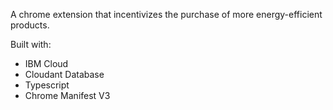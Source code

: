 A chrome extension that incentivizes the purchase of more energy-efficient products.

Built with:
 - IBM Cloud
 - Cloudant Database 
 - Typescript
 - Chrome Manifest V3